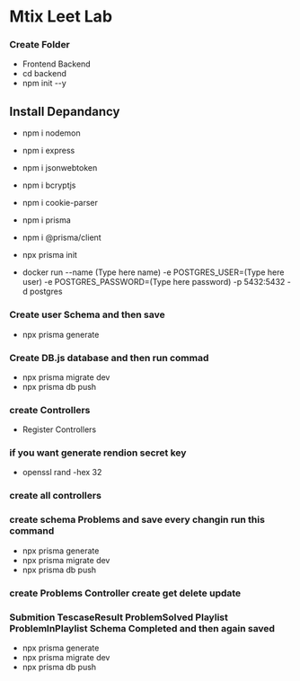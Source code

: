 # Mtix Leet Lab
### Create Folder
* Frontend Backend
* cd backend
* npm init --y 
## Install Depandancy
* npm i nodemon
* npm i express
* npm i jsonwebtoken
* npm i bcryptjs
* npm i cookie-parser
* npm i prisma
* npm i @prisma/client
* npx prisma init

* docker run --name (Type here name) -e POSTGRES_USER=(Type here user) -e POSTGRES_PASSWORD=(Type here password) -p 5432:5432 -d postgres

### Create user Schema and then save
* npx prisma generate

### Create DB.js database and then run commad
* npx prisma migrate dev
* npx prisma db push
### create Controllers
* Register Controllers

### if you want generate rendion secret key
* openssl rand -hex 32

### create all controllers
### create schema Problems and save every changin run this command

* npx prisma generate
* npx prisma migrate dev
* npx prisma db push

### create Problems Controller create get delete update
### Submition TescaseResult ProblemSolved Playlist ProblemInPlaylist Schema Completed and then again saved

* npx prisma generate
* npx prisma migrate dev
* npx prisma db push




